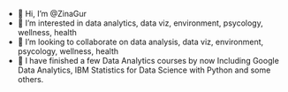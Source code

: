 - 👋 Hi, I’m @ZinaGur
- 👀 I’m interested in data analytics, data viz, environment, psycology, wellness, health
- 💞️ I’m looking to collaborate on data analysis, data viz, environment, psycology, wellness, health
- 🌱 I have finished a few Data Analytics courses by now Including Google Data Analytics, IBM Statistics for Data Science with Python and some others.


<!---
ZinaGur/ZinaGur is a ✨ special ✨ repository because its `README.md` (this file) appears on your GitHub profile.
You can click the Preview link to take a look at your changes.
--->
